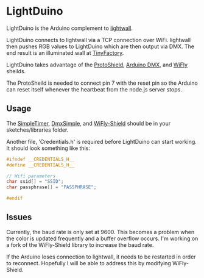 LightDuino
==========

LightDuino is the Arduino complement to [lightwall](https://github.com/vineel-adusumilli/lightwall).

LightDuino connects to lightwall via a TCP connection over WiFi. lightwall then pushes RGB values to LightDuino which are then output via DMX. The end result is an illuminated wall at [TinyFactory](http://tinyfactory.co/).

LightDuino takes advantage of the [ProtoShield](https://www.sparkfun.com/products/7914), [Arduino DMX](http://www.skpang.co.uk/catalog/arduino-dmx-shield-p-663.html), and [WiFly](http://sparkfun.com/products/9954) sheilds.

The ProtoSheild is needed to connect pin 7 with the reset pin so the Arduino can reset itself whenever the heartbeat from the node.js server stops.

Usage
-----

The [SimpleTimer](http://www.arduino.cc/playground/Code/SimpleTimer), [DmxSimple](http://code.google.com/p/tinkerit/wiki/DmxSimple), and [WiFly-Shield](https://github.com/sparkfun/WiFly-Shield) should be in your sketches/libraries folder.

Another file, 'Credentials.h' is required before LightDuino can start working. It should look something like this:

```c
#ifndef __CREDENTIALS_H__
#define __CREDENTIALS_H__

// Wifi parameters
char ssid[] = "SSID";
char passphrase[] = "PASSPHRASE";

#endif
```

Issues
------

Currently, the baud rate is only set at 9600. This becomes a problem when the color is updated frequently and a buffer overflow occurs. I'm working on a fork of the WiFly-Shield library to increase the baud rate.

If the Arduino loses connection to lightwall, it needs to be restarted in order to reconnect. Hopefully I will be able to address this by modifying WiFly-Shield.

